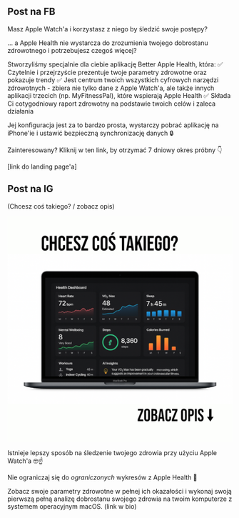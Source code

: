 ## Post na FB

Masz Apple Watch'a i korzystasz z niego by śledzić swoje postępy?

... a Apple Health nie wystarcza do zrozumienia twojego dobrostanu zdrowotnego i potrzebujesz czegoś więcej?

Stworzyliśmy specjalnie dla ciebie aplikację Better Apple Health, która:
✅ Czytelnie i przejrzyście prezentuje twoje parametry zdrowotne oraz pokazuje trendy
✅ Jest centrum twoich wszystkich cyfrowych narzędzi zdrowotnych - zbiera nie tylko dane z Apple Watch'a, ale także innych aplikacji trzecich (np. MyFitnessPal), które wspierają Apple Health
✅ Składa Ci cotygodniowy raport zdrowotny na podstawie twoich celów i zaleca działania

Jej konfiguracja jest za to bardzo prosta, wystarczy pobrać aplikację na iPhone'ie i ustawić bezpieczną synchronizację danych 🔒

Zainteresowany? Kliknij w ten link, by otrzymać 7 dniowy okres próbny 👇

[link do landing page'a]

## Post na IG

(Chcesz coś takiego? / zobacz opis)

![](ig_post.png)

Istnieje lepszy sposób na śledzenie twojego zdrowia przy użyciu Apple Watch'a 🤓☝️

Nie ograniczaj się do _ograniczonych_ wykresów z Apple Health 🤦

Zobacz swoje parametry zdrowotne w pełnej ich okazałości i wykonaj swoją pierwszą pełną analizę dobrostanu swojego zdrowia na twoim komputerze z systemem operacyjnym macOS. (link w bio)
